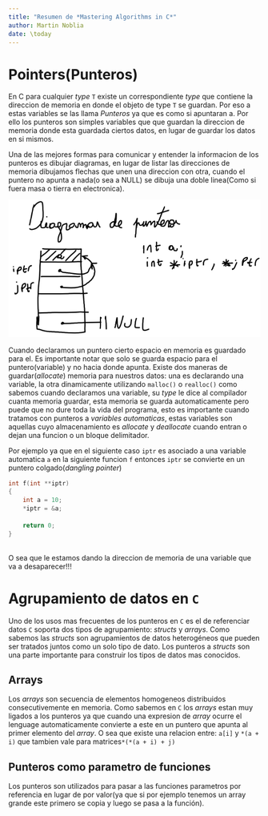 ```yaml
---
title: "Resumen de *Mastering Algorithms in C*"
author: Martin Noblia
date: \today
---
```



# Pointers(Punteros)

En C para cualquier *type* `T` existe un correspondiente *type* que contiene la
direccion de memoria en donde el objeto de type `T` se guardan. Por eso a estas 
variables se las llama *Punteros* ya que es como si apuntaran a. Por ello los 
punteros son simples variables que que guardan la direccion de memoria donde esta 
guardada ciertos datos, en lugar de guardar los datos en si mismos.

Una de las mejores formas para comunicar y entender la informacion de los punteros
es dibujar diagramas, en lugar de listar las direcciones de memoria dibujamos 
flechas que unen una direccion con otra, cuando el puntero no apunta a nada(o sea a NULL)
se dibuja una doble linea(Como si fuera masa o tierra en electronica).

![Diagramas de punteros](Images/pointer_diagram.png)


Cuando declaramos un puntero cierto espacio en memoria es guardado para el. Es 
importante notar que solo se guarda espacio para el puntero(variable) y no hacia
donde apunta. Existe dos maneras de guardar(*allocate*) memoria para nuestros 
datos: una es declarando una variable, la otra dinamicamente utilizando `malloc()`
o `realloc()` como sabemos cuando declaramos una variable, su *type* le dice al 
compilador cuanta memoria guardar, esta memoria se guarda automaticamente pero 
puede que no dure toda la vida del programa, esto es importante cuando tratamos
con punteros a *variables automaticas*, estas variables son aquellas cuyo almacenamiento
es *allocate* y *deallocate* cuando entran o dejan una funcion o un bloque delimitador.

Por ejemplo ya que en el siguiente caso `iptr` es asociado a una variable automatica `a`
en la siguiente funcion `f` entonces `iptr` se convierte en un puntero colgado(*dangling pointer*)
    
```C
int f(int **iptr)
{
    int a = 10;
    *iptr = &a;

    return 0;
}
    
```
O sea que le estamos dando la direccion de memoria de una variable que va a desaparecer!!!

# Agrupamiento de datos en `C`

Uno de los usos mas frecuentes de los punteros en `C` es el de referenciar datos
`C` soporta dos tipos de agrupamiento: *structs* y *arrays*. Como sabemos las 
*structs* son agrupamientos de datos heterogéneos que pueden ser tratados juntos 
como un solo tipo de dato. Los punteros a *structs* son una parte importante para
construir los tipos de datos mas conocidos.

## Arrays
Los *arrays* son secuencia de elementos homogeneos distribuidos consecutivemente
en memoria. Como sabemos en `C` los *arrays* estan muy ligados a los punteros ya
que cuando una expresion de *array* ocurre el lenguage automaticamente convierte 
a este en un puntero que apunta al primer elemento del *array*. O sea que existe
una relacion entre: `a[i]`  y `*(a + i)`  que tambien vale para matrices`*(*(a + i) + j)`

## Punteros como parametro de funciones

Los punteros son utilizados para pasar a las funciones parametros por referencia
en lugar de por valor(ya que si por ejemplo tenemos un array grande este primero
se copia y luego se pasa a la función). 




